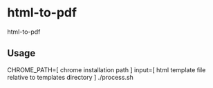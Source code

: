 # html-to-pdf
html-to-pdf

## Usage

CHROME_PATH=[ chrome installation path ] input=[ html template file relative to templates directory ] ./process.sh 
